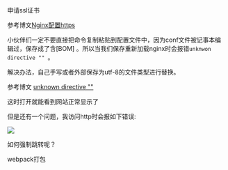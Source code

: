 申请ssl证书



参考博文[Nginx配置https](https://segmentfault.com/a/1190000007948986)

小伙伴们一定不要直接把命令复制粘贴到配置文件中，因为conf文件被记事本编辑过，保存成了含[BOM] 。所以当我们保存重新加载nginx时会报错`unknwon directive "" `。

解决办法，自己手写或者外部保存为utf-8的文件类型进行替换。

参考博文 [unknown directive ""](https://www.jianshu.com/p/2516ec8bae72)

这时打开就能看到网站正常显示了

但是还有一个问题，我访问http时会报如下错误:



![](https://hansu-1253325863.cos.ap-shanghai.myqcloud.com/newblog/markdown/linux/https3.jpg)

如何强制跳转呢？





webpack打包
